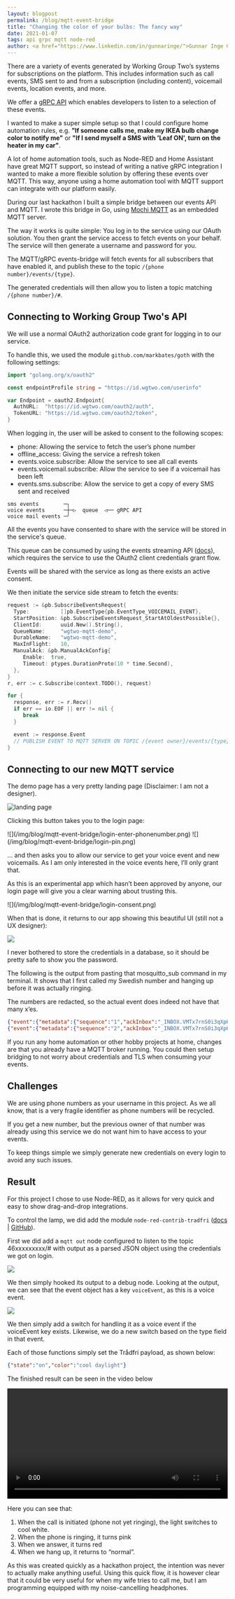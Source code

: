 ```yaml
---
layout: blogpost
permalink: /blog/mqtt-event-bridge
title: "Changing the color of your bulbs: The fancy way"
date: 2021-01-07
tags: api grpc mqtt node-red
author: <a href="https://www.linkedin.com/in/gunnaringe/">Gunnar Inge G. Sortland</a> - Software Engineer
---
```


There are a variety of events generated by Working Group Two’s systems for subscriptions on the platform. This includes information such as call events, SMS sent to and from a subscription (including content), voicemail events, location events, and more.

We offer a [gRPC API](https://docs.wgtwo.com/events/how-to/listen-for-events/) which enables developers to listen to a selection of these events.

I wanted to make a super simple setup so that I could configure home automation rules, e.g. **"If someone calls me, make my IKEA bulb change color to notify me"** or **"If I send myself a SMS with 'Leaf ON', turn on the heater in my car"**.

A lot of home automation tools, such as Node-RED and Home Assistant have great MQTT support, so instead of writing a native gRPC integration I wanted to make a more flexible solution by offering these events over MQTT. This way, anyone using a home automation tool with MQTT support can integrate with our platform easily.

During our last hackathon I built a simple bridge between our events API and MQTT. I wrote this bridge in Go, using [Mochi MQTT](https://github.com/mochi-co/mqtt) as an embedded MQTT server.

The way it works is quite simple: You log in to the service using our OAuth solution. You then grant the service access to fetch events on your behalf. The service will then generate a username and password for you.

The MQTT/gRPC events-bridge will fetch events for all subscribers that have enabled it, and publish these to the topic `/{phone number}/events/{type}`.

The generated credentials will then allow you to listen a topic matching `/{phone number}/#`.

## Connecting to Working Group Two's API

We will use a normal OAuth2 authorization code grant for logging in to our service.

To handle this, we used the module `github.com/markbates/goth` with the following settings:

```go
import "golang.org/x/oauth2"

const endpointProfile string = "https://id.wgtwo.com/userinfo"

var Endpoint = oauth2.Endpoint{
  AuthURL:  "https://id.wgtwo.com/oauth2/auth",
  TokenURL: "https://id.wgtwo.com/oauth2/token",
}
```

When logging in, the user will be asked to consent to the following scopes:
- phone: Allowing the service to fetch the user’s phone number
- offline_access: Giving the service a refresh token
- events.voice.subscribe: Allow the service to see all call events
- events.voicemail.subscribe: Allow the service to see if a voicemail has been left
- events.sms.subscribe: Allow the service to get a copy of every SMS sent and received

```
sms events        ─╮
voice events      ─┼─▷  queue  ◁── gRPC API
voice mail events ─╯
```

All the events you have consented to share with the service will be stored in the service's queue.

This queue can be consumed by using the events streaming API ([docs](https://docs.wgtwo.com/events/how-to/listen-for-events/)), which requires the service to use the OAuth2 client credentials grant flow.

Events will be shared with the service as long as there exists an active consent.

We then initiate the service side stream to fetch the events:
```go
request := &pb.SubscribeEventsRequest{
  Type:          []pb.EventType{pb.EventType_VOICEMAIL_EVENT},
  StartPosition: &pb.SubscribeEventsRequest_StartAtOldestPossible{},
  ClientId:      uuid.New().String(),
  QueueName:     "wgtwo-mqtt-demo",
  DurableName:   "wgtwo-mqtt-demo",
  MaxInFlight:   10,
  ManualAck: &pb.ManualAckConfig{
     Enable:  true,
     Timeout: ptypes.DurationProto(10 * time.Second),
  },
}
r, err := c.Subscribe(context.TODO(), request)

for {
  response, err := r.Recv()
  if err == io.EOF || err != nil {
     break
  }

  event := response.Event
  // PUBLISH EVENT TO MQTT SERVER ON TOPIC /{event owner}/events/{type}
}
```

## Connecting to our new MQTT service
The demo page has a very pretty landing page (Disclaimer: I am not a designer).

![landing page](/img/blog/mqtt-event-bridge/landing-page.png)

Clicking this button takes you to the login page:

<div class="post-images halves" markdown="1">
![](/img/blog/mqtt-event-bridge/login-enter-phonenumber.png)
![](/img/blog/mqtt-event-bridge/login-pin.png)
</div>

… and then asks you to allow our service to get your voice event and new voicemails. As I am only interested in the voice events here, I’ll only grant that.

As this is an experimental app which hasn’t been approved by anyone, our login page will give you a clear warning about trusting this.

<div class="post-images single" markdown="1">
![](/img/blog/mqtt-event-bridge/login-consent.png)
</div>

When that is done, it returns to our app showing this beautiful UI (still not a UX designer):

![](/img/blog/mqtt-event-bridge/success.png)

I never bothered to store the credentials in a database, so it should be pretty safe to show you the password.

The following is the output from pasting that mosquitto_sub command in my terminal. It shows that I first called my Swedish number and hanging up before it was actually ringing.

The numbers are redacted, so the actual event does indeed not have that many x’es.

```json
{"event":{"metadata":{"sequence":"1","ackInbox":"_INBOX.VMTx7rnS0i3qXpHfuS5t3b"},"timestamp":"2021-01-06T11:24:40Z","serviceId":"wotel","voiceEvent":{"callId":"0c056e2c-07f9-4c2b-b5ca-042f160af42f","type":"CALL_INITIATED","fromNumber":{"e164":"+47xxxxxxxx"},"toNumber":{"e164":"+46xxxxxxxxx"},"owner":{"e164":"+46xxxxxxxxx"}}}}
{"event":{"metadata":{"sequence":"2","ackInbox":"_INBOX.VMTx7rnS0i3qXpHfuS5t3b"},"timestamp":"2021-01-06T11:24:43Z","serviceId":"wotel","voiceEvent":{"callId":"0c056e2c-07f9-4c2b-b5ca-042f160af42f","type":"CALL_ENDED","fromNumber":{"e164":"+47xxxxxxxx"},"toNumber":{"e164":"+46xxxxxxxxx"},"owner":{"e164":"+46xxxxxxxxx"}}}}
```

If you run any home automation or other hobby projects at home, changes are that you already have a MQTT broker running. You could then setup bridging to not worry about credentials and 
TLS when consuming your events.

## Challenges
We are using phone numbers as your username in this project. As we all know, that is a very fragile identifier as phone numbers will be recycled.

If you get a new number, but the previous owner of that number was already using this service we do not want him to have access to your events.

To keep things simple we simply generate new credentials on every login to avoid any such issues.

## Result
For this project I chose to use Node-RED, as it allows for very quick and easy to show drag-and-drop integrations.

To control the lamp, we did add the module `node-red-contrib-tradfri` ([docs](https://flows.nodered.org/node/node-red-contrib-tradfri) | [GitHub](https://github.com/nidayand/node-red-contrib-tradfri)).

First we did add a `mqtt out` node configured to listen to the topic 46xxxxxxxxx/# with output as a parsed JSON object using the credentials we got on login.

![](/img/blog/mqtt-event-bridge/nodered-debug.png)

We then simply hooked its output to a debug node. Looking at the output, we can see that the event object has a key `voiceEvent`, as this is a voice event.

![](/img/blog/mqtt-event-bridge/nodered-flow.png)

We then simply add a switch for handling it as a voice event if the voiceEvent key exists. Likewise, we do a new switch based on the type field in that event.

Each of those functions simply set the Trådfri payload, as shown below:

```json
{"state":"on","color":"cool daylight"}
```

The finished result can be seen in the video below

<video controls style="width:100%;">
<source src="/video/blog/mqtt-event-bridge/calling.mp4" type="video/mp4">
    Your browser does not support HTML5 video players.
</video>

Here you can see that:
1. When the call is initiated (phone not yet ringing), the light switches to cool white.
2. When the phone is ringing, it turns pink
3. When we answer, it turns red
4. When we hang up, it returns to “normal”.

As this was created quickly as a hackathon project, the intention was never to actually make anything useful. Using this quick flow, it is however clear that it could be very useful for when my wife tries to call me, but I am programming equipped with my noise-cancelling headphones.
